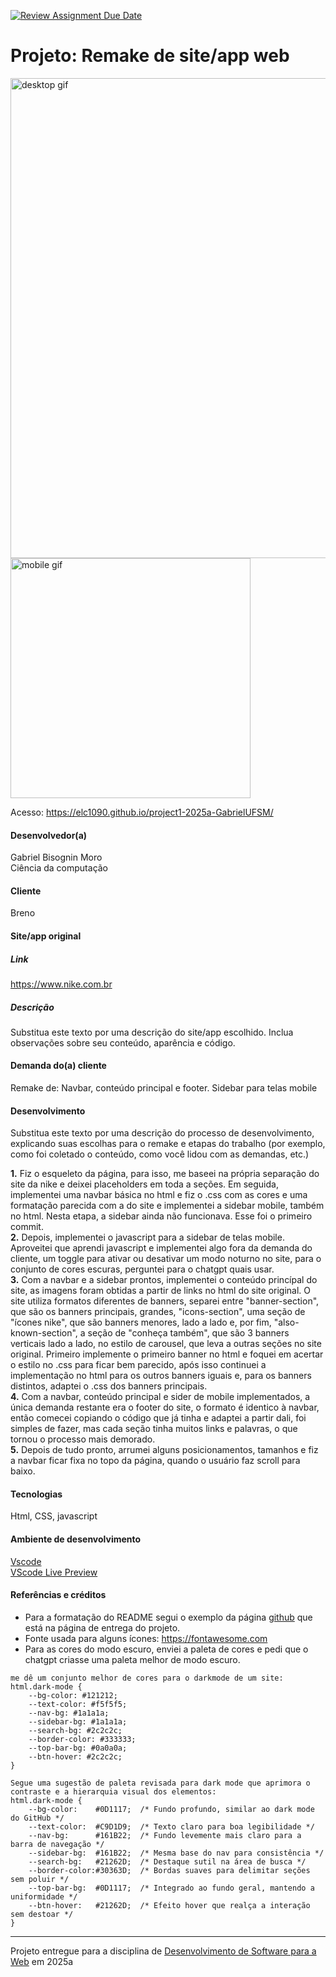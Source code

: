 [![Review Assignment Due Date](https://classroom.github.com/assets/deadline-readme-button-22041afd0340ce965d47ae6ef1cefeee28c7c493a6346c4f15d667ab976d596c.svg)](https://classroom.github.com/a/-0GsTofh)
# Projeto: Remake de site/app web

<img src="gifs/desktop.gif" alt="desktop gif" width="768"/>

<img src="gifs/mobile.gif" alt="mobile gif" width="384"/>

Acesso: https://elc1090.github.io/project1-2025a-GabrielUFSM/


#### Desenvolvedor(a)
Gabriel Bisognin Moro  
Ciência da computação

#### Cliente
Breno



#### Site/app original

##### Link
https://www.nike.com.br

##### Descrição
Substitua este texto por uma descrição do site/app escolhido. Inclua observações sobre seu conteúdo, aparência e código.

#### Demanda do(a) cliente
Remake de: Navbar, conteúdo principal e footer. Sidebar para telas mobile

#### Desenvolvimento

Substitua este texto por uma descrição do processo de desenvolvimento, explicando suas escolhas para o remake e etapas do trabalho (por exemplo, como foi coletado o conteúdo, como você lidou com as demandas, etc.)    

**1.** Fiz o esqueleto da página, para isso, me baseei na própria separação do site da nike e deixei placeholders em toda a seções. Em seguida, implementei uma navbar básica no html e fiz o .css com as cores e uma formatação parecida com a do site e implementei a sidebar mobile, também no html. Nesta etapa, a sidebar ainda não funcionava. Esse foi o primeiro commit.  
**2.** Depois, implementei o javascript para a sidebar de telas mobile. Aproveitei que aprendi javascript e implementei algo fora da demanda do cliente, um toggle para ativar ou desativar um modo noturno no site, para o conjunto de cores escuras, perguntei para o chatgpt quais usar.  
**3.** Com a navbar e a sidebar prontos, implementei o conteúdo princípal do site, as imagens foram obtidas a partir de links no html do site original. O site utiliza formatos diferentes de banners, separei entre "banner-section", que são os banners principais, grandes, "icons-section", uma seção de "ícones nike", que são banners menores, lado a lado e, por fim, "also-known-section", a seção de "conheça também", que são 3 banners verticais lado a lado, no estilo de carousel, que leva a outras seções no site original. Primeiro implemente o primeiro banner no html e foquei em acertar o estilo no .css para ficar bem parecido, após isso continuei a implementação no html para os outros banners iguais e, para os banners distintos, adaptei o .css dos banners principais.  
**4.** Com a navbar, conteúdo principal e sider de mobile implementados, a única demanda restante era o footer do site, o formato é identico à navbar, então comecei copiando o código que já tinha e adaptei a partir dali, foi simples de fazer, mas cada seção tinha muitos links e palavras, o que tornou o processo mais demorado.  
**5.** Depois de tudo pronto, arrumei alguns posicionamentos, tamanhos e fiz a navbar ficar fixa no topo da página, quando o usuário faz scroll para baixo.

#### Tecnologias

Html, CSS, javascript

#### Ambiente de desenvolvimento

[Vscode](https://code.visualstudio.com/)   
[VScode Live Preview](https://marketplace.visualstudio.com/items?itemName=ms-vscode.live-server)   

#### Referências e créditos

- Para a formatação do README segui o exemplo da página [github](https://github.com/elc1090/project1-2024a-pizzutta) que está na página de entrega do projeto.
- Fonte usada para alguns ícones: https://fontawesome.com
- Para as cores do modo escuro, enviei a paleta de cores e pedi que o chatgpt criasse uma paleta melhor de modo escuro.

```
me dê um conjunto melhor de cores para o darkmode de um site:
html.dark-mode {
    --bg-color: #121212;
    --text-color: #f5f5f5;
    --nav-bg: #1a1a1a;
    --sidebar-bg: #1a1a1a;
    --search-bg: #2c2c2c;
    --border-color: #333333;
    --top-bar-bg: #0a0a0a;
    --btn-hover: #2c2c2c;
}

Segue uma sugestão de paleta revisada para dark mode que aprimora o contraste e a hierarquia visual dos elementos:
html.dark-mode {
    --bg-color:    #0D1117;  /* Fundo profundo, similar ao dark mode do GitHub */
    --text-color:  #C9D1D9;  /* Texto claro para boa legibilidade */
    --nav-bg:      #161B22;  /* Fundo levemente mais claro para a barra de navegação */
    --sidebar-bg:  #161B22;  /* Mesma base do nav para consistência */
    --search-bg:   #21262D;  /* Destaque sutil na área de busca */
    --border-color:#30363D;  /* Bordas suaves para delimitar seções sem poluir */
    --top-bar-bg:  #0D1117;  /* Integrado ao fundo geral, mantendo a uniformidade */
    --btn-hover:   #21262D;  /* Efeito hover que realça a interação sem destoar */
}
```

---
Projeto entregue para a disciplina de [Desenvolvimento de Software para a Web](http://github.com/andreainfufsm/elc1090-2025a) em 2025a
